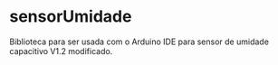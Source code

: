 # sensorUmidade
Biblioteca para ser usada com o Arduino IDE para sensor de umidade capacitivo V1.2 modificado.
